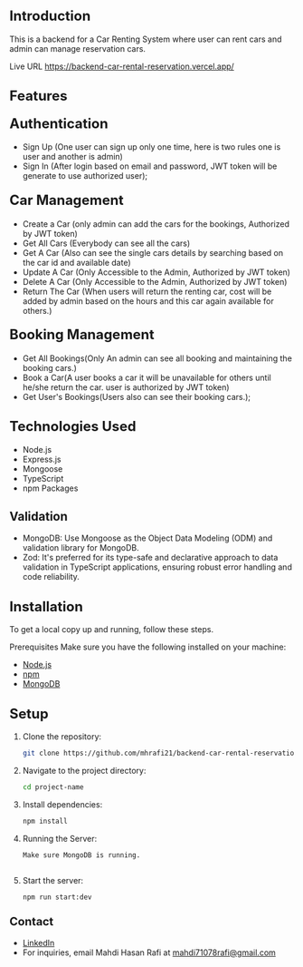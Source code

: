 ## <span style="font-size: 24px;">Introduction</span>
This is a backend for a Car Renting System where user can rent cars and admin can manage reservation cars.

Live URL
https://backend-car-rental-reservation.vercel.app/

## <span style="font-size: 24px;">Features</span>

#### <span style="font-size: 24px;">Authentication</span>

- Sign Up (One user can sign up only one time, here is two rules one is user and another is admin)
- Sign In (After login based on email and password, JWT token will be generate to use authorized user);

#### <span style="font-size: 24px;">Car Management</span>

- Create a Car (only admin can add the cars for the bookings, Authorized by JWT token)
- Get All Cars (Everybody can see all the cars)
- Get A Car (Also can see the single cars details by searching based on the car id and available date)
- Update A Car (Only Accessible to the Admin, Authorized by JWT token)
- Delete A Car (Only Accessible to the Admin, Authorized by JWT token)
- Return The Car (When users will return the renting car, cost will be added by admin based on the hours and this car again available for others.)

#### <span style="font-size: 24px;">Booking Management</span>
- Get All Bookings(Only An admin can see all booking and maintaining the booking cars.)
- Book a Car(A user books a car it will be unavailable for others until he/she return the car. user is authorized by JWT token)
- Get User's Bookings(Users also can see their booking cars.);

## <span style="font-size: 24px;">Technologies Used</span>
- Node.js
- Express.js
- Mongoose
- TypeScript
- npm Packages

## <span>Validation</span>
- MongoDB: Use Mongoose as the Object Data Modeling (ODM) and validation library for MongoDB.
- Zod: It's preferred for its type-safe and declarative approach to data validation in TypeScript applications, ensuring robust error handling and code reliability.

## <span style="font-size: 24px;">Installation</span>
To get a local copy up and running, follow these steps.

Prerequisites
Make sure you have the following installed on your machine:
- [Node.js](https://nodejs.org/en/)
- [npm](https://www.npmjs.com/)
- [MongoDB](https://www.mongodb.com/)

## <span style="font-size: 24px;">Setup</span>
1. Clone the repository:
   ```bash
   git clone https://github.com/mhrafi21/backend-car-rental-reservation.git

2. Navigate to the project directory:

   ```bash
   cd project-name

3. Install dependencies:

   ```bash
   npm install

4. Running the Server:

   ```bash
   Make sure MongoDB is running.
 
5. Start the server:

    ```bash
    npm run start:dev

### <span style="font-size: 20px;">Contact</span>
- [LinkedIn](www.linkedin.com/in/mahdi-hasan-rafi-7215a42a0)
- For inquiries, email Mahdi Hasan Rafi at [mahdi71078rafi@gmail.com](mailto:mahdi71078rafi@gmail.com)

